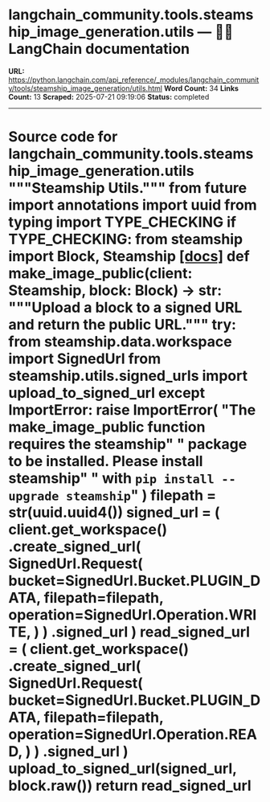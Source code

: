 # langchain_community.tools.steamship_image_generation.utils — 🦜🔗 LangChain  documentation

**URL:** https://python.langchain.com/api_reference/_modules/langchain_community/tools/steamship_image_generation/utils.html
**Word Count:** 34
**Links Count:** 13
**Scraped:** 2025-07-21 09:19:06
**Status:** completed

---

# Source code for langchain\_community.tools.steamship\_image\_generation.utils               """Steamship Utils."""          from __future__ import annotations          import uuid     from typing import TYPE_CHECKING          if TYPE_CHECKING:         from steamship import Block, Steamship                              [[docs]](https://python.langchain.com/api_reference/community/tools/langchain_community.tools.steamship_image_generation.utils.make_image_public.html#langchain_community.tools.steamship_image_generation.utils.make_image_public)     def make_image_public(client: Steamship, block: Block) -> str:         """Upload a block to a signed URL and return the public URL."""         try:             from steamship.data.workspace import SignedUrl             from steamship.utils.signed_urls import upload_to_signed_url         except ImportError:             raise ImportError(                 "The make_image_public function requires the steamship"                 " package to be installed. Please install steamship"                 " with `pip install --upgrade steamship`"             )              filepath = str(uuid.uuid4())         signed_url = (             client.get_workspace()             .create_signed_url(                 SignedUrl.Request(                     bucket=SignedUrl.Bucket.PLUGIN_DATA,                     filepath=filepath,                     operation=SignedUrl.Operation.WRITE,                 )             )             .signed_url         )         read_signed_url = (             client.get_workspace()             .create_signed_url(                 SignedUrl.Request(                     bucket=SignedUrl.Bucket.PLUGIN_DATA,                     filepath=filepath,                     operation=SignedUrl.Operation.READ,                 )             )             .signed_url         )         upload_to_signed_url(signed_url, block.raw())         return read_signed_url